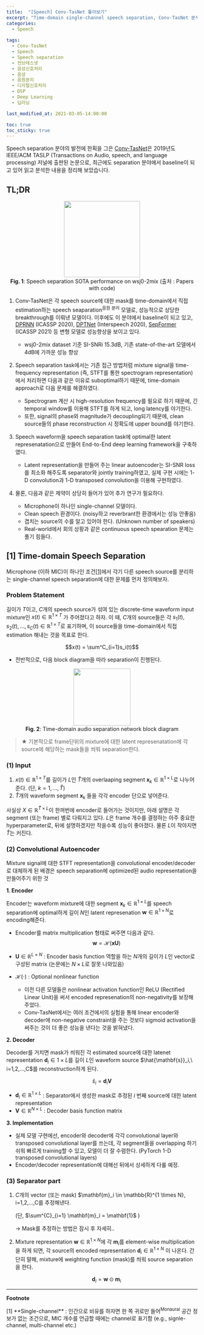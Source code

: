 ```yaml
---
title:  "[Speech] Conv-TasNet 톺아보기"
excerpt: "Time-domain single-channel speech separation, Conv-TasNet 분석"
categories:
  - Speech
  
tags:
  - Conv-TasNet
  - Speech
  - Speech separation
  - 컨브테스넷
  - 음성신호처리
  - 음성
  - 음원분리
  - 디지털신호처리
  - DSP
  - Deep Learning
  - 딥러닝

last_modified_at: 2021-03-05-14:00:00

toc: true
toc_sticky: true
---
```


Speech separation 분야의 발전에 한획을 그은 [Conv-TasNet](https://ieeexplore.ieee.org/abstract/document/8707065)은 2019년도 IEEE/ACM TASLP (Transactions on Audio, speech, and language processing) 저널에 출판된 논문으로, 최근에도 separation 분야에서 baseline이 되고 있어 읽고 분석한 내용을 정리해 보았습니다.


## TL;DR

<center>
<img src="https://s3.us-west-2.amazonaws.com/secure.notion-static.com/c7ae61e5-958f-403b-85e1-84b16c282861/speech_separation_on_wsj0-2mix.jpeg?X-Amz-Algorithm=AWS4-HMAC-SHA256&X-Amz-Credential=AKIAT73L2G45O3KS52Y5%2F20210305%2Fus-west-2%2Fs3%2Faws4_request&X-Amz-Date=20210305T031636Z&X-Amz-Expires=86400&X-Amz-Signature=e6d0a19fff2e5255bcfda31f10033c63cee0cf33631f611dd62045b7ebb2c957&X-Amz-SignedHeaders=host&response-content-disposition=filename%20%3D%22speech_separation_on_wsj0-2mix.jpeg%22" height="200px" /><br>
<b>Fig. 1</b>: Speech separation SOTA performance on wsj0-2mix (출처 : Papers with code)
</center>

 

1.  Conv-TasNet은 각 speech source에 대한 mask를 time-domain에서 직접 estimation하는 speech seaparation<sup>음원 분리</sup> 모델로, 성능적으로 상당한 breakthrough를 이뤄낸 모델이다. 이후에도 이 분야에서 baseline이 되고 있고, [DPRNN](https://ieeexplore.ieee.org/abstract/document/9054266) (ICASSP 2020), [DPTNet](https://www.isca-speech.org/archive/Interspeech_2020/pdfs/2205.pdf) (Interspeech 2020), [SepFormer](https://arxiv.org/abs/2010.13154) (ICASSP 2021) 등 변형 모델로 성능향상을 보이고 있다.
	- wsj0-2mix dataset 기준 SI-SNRi 15.3dB, 기존 state-of-the-art 모델에서 4dB에 가까운 성능 향상

2. Speech separation task에서는 기존 접근 방법처럼 mixture signal을 time-frequency representation (즉, STFT를 통한 spectrogram representation)에서 처리하면 다음과 같은 이유로 suboptimal하기 때문에, time-domain approach로 다음 문제를 해결하였다.
	- Spectrogram 계산 시 high-resolution frequency를 필요로 하기 때문에, 긴 temporal window를 이용해 STFT를 하게 되고, long latency를 야기한다.
	- 또한, signal의 phase와 magnitude가 decoupling되기 때문에, clean source들의 phase reconstruction 시 정확도에 upper bound를 야기한다.

3. Speech waveform을 speech separation task에 optimal한 latent represenatation으로 만들어 End-to-End deep learning framework을 구축하였다.
	- Latent representation을 만들어 주는 linear autoencoder는 SI-SNR loss를 최소화 해주도록 separator와 jointly training하였고, 실제 구현 시에는 1-D convolution과 1-D transposed convolution을 이용해 구현하였다.

4. 물론, 다음과 같은 제약이 상당히 들어가 있어 추가 연구가 필요하다.
	- Microphone이 하나인 single-channel 모델이다.
	- Clean speech 환경이다. (noisy하고 reverbrant한 환경에서는 성능 안좋음)
	- 겹치는 source의 수를 알고 있어야 한다. (Unknown number of speakers)
	- Real-world에서 회의 상황과 같은 continuous speech spearation 문제는 풀기 힘들다.

## [1] Time-domain Speech Separation
Microphone (이하 MIC)이 하나인 조건<a href="#section1">[1]</a>에서 각기 다른 speech source를 분리하는 single-channel speech separation에 대한 문제를 먼저 정의해보자.

### Problem Statement

길이가 $T$이고, $C$개의 speech source가 섞여 있는 discrete-time waveform input mixture인 $x(t) \in \mathbb{R}^{1\times T}$ 가 주어졌다고 하자. 이 때, $C$개의 source들은 각 $s_1(t), s_2(t), ...,s_C(t) \in \mathbb{R}^{1\times T}$로 표기하며, 이 source들을 time-domain에서 직접 estimation 해내는 것을 목표로 한다.
    
$$x(t) = \sum^C_{i=1}s_i(t)$$


- 전반적으로, 다음 block diagram을 따라 separation이 진행된다.


<center>
<img src="https://s3.us-west-2.amazonaws.com/secure.notion-static.com/b6b5c339-f2e4-44eb-8701-212894b7ac98/Screen_Shot_2021-01-12_at_4.26.19_PM.png?X-Amz-Algorithm=AWS4-HMAC-SHA256&X-Amz-Credential=AKIAT73L2G45O3KS52Y5%2F20210305%2Fus-west-2%2Fs3%2Faws4_request&X-Amz-Date=20210305T032604Z&X-Amz-Expires=86400&X-Amz-Signature=2bc4ac6cca186499f691d192a4020c5c7ff8c57c8f33a48f306596a82176a19b&X-Amz-SignedHeaders=host&response-content-disposition=filename%20%3D%22Screen_Shot_2021-01-12_at_4.26.19_PM.png%22" height="150px" /><br>
<b>Fig. 2</b>: Time-domain audio separation network block diagram
</center>

> ★ 기본적으로 frame단위의 mixture에 대한 latent represenatation에 각 source에 해당하는 mask들을 씌워 separation한다.


### (1) **Input**

1.  $x(t) \in \mathbb{R}^{1\times T}$를 길이가 $L$인 $\hat{T}$개의 overlaaping segment $\mathbf{x}_k \in \mathbb{R}^{1\times L}$로 나누어 준다. (단, $k=1,...,\hat{T}$)
2.  $\hat{T}$개의 waveform segment $\mathbf{x}_k$ 들을 각각 encoder 단으로 넣어준다.

사실상 $X\in\mathbb{R}^{\hat{T}\times L}$이 한꺼번에 encoder로 들어가는 것이지만, 아래 설명은 각 segment (또는 frame) 별로 다뤄지고 있다. $L$은 frame 개수를 결정하는 아주 중요한 hyperparameter로, 뒤에 설명하겠지만 작을수록 성능이 좋아졌다. 물론 $L$이 작아지면 $\hat{T}$는 커진다.


### (2) Convolutional Autoencoder

Mixture signal에 대한 STFT representation을 convolutional encoder/decoder로 대체하게 된 배경은 speech separation에 optimized된 audio representation을 만들어주기 위한 것

**1. Encoder**

Encoder는 waveform mixture에 대한 segment $\mathbf{x}_k \in \mathbb{R}^{1\times L}$를 speech separation에 optimal하게 길이 $N$인 latent represenation $\mathbf{w} \in \mathbb{R}^{1 \times N}$로 encoding해준다. 
-   Encoder를 matrix multiplication 형태로 써주면 다음과 같다.
    $$\mathbf{w}=\mathcal{H}(\mathbf{x}\mathbf{U})$$
    
-   $\mathbf{U}\in \mathbb{R}^{L\times N}$ : Encoder basis function 역할을 하는 $N$개의 길이가 $L$인 vector로 구성된 matrix (논문에는 $N\times L$로 잘못 나와있음)

-   $\mathcal{H}(\cdot)$ : Optional nonlinear function
	- 이전 다른 모델들은 nonlinear activation function인 ReLU (Rectified Linear Unit)을 써서 encoded represenation의 non-negativity를 보장해주었다.
    - Conv-TasNet에서는 여러 조건에서의 실험을 통해 linear encoder와 decoder에 non-negative constraint을 주는 것보다 sigmoid activation을 써주는 것이 더 좋은 성능을 낸다는 것을 밝혀냈다.

**2. Decoder**

Decoder를 거치면 mask가 씌워진 각 estimated source에 대한 latenet representation $\mathbf{d}_i\in1\times L$를 길이 $L$인 waveform source $\hat{\mathbf{s}}_i,\ i=1,2,...,C$를 reconstruction하게 된다.

$$\hat{s}_i=\mathbf{d}_i\mathbf{V}$$

- $\mathbf{d}_i\in\mathbb{R}^{1\times L}$ : Separator에서 생성한 mask로 추정된 $i$ 번째 source에 대한 latent representation
- $\mathbf{V}\in \mathbb{R}^{N\times L}$ : Decoder basis function matrix

**3. Implementation**
- 실제 모델 구현에선, encoder와 decoder에 각각 convolutional layer와 transposed convolutional layer를 쓰는데, 각 segment들을 overlapping 하기 쉬워 빠르게 training할 수 있고, 모델이 더 잘 수렴한다. (PyTorch 1-D transposed convolutional layers)
- Encoder/decoder representation에 대해선 뒤에서 상세하게 다룰 예정.
    

### (3) Separator part

1.  $C$개의 vector (또는 mask) $\mathbf{m}_i \in \mathbb{R}^{1 \times N}, i=1,2,...,C를 추정해낸다.

	(단, $\sum^{C}_{i=1} \mathbf{m}_i = \mathbf{1}$ )
	
	→ Mask를 추정하는 방법은 잠시 후 자세히..
    
2.  Mixture representation $\mathbf{w} \in \mathbb{R}^{1 \times N}$에 각 $\mathbf{m}_i$를 element-wise multiplication을 하게 되면, 각 source의 encoded representation $\mathbf{d}_i \in \mathbb{R}^{1 \times N}$ 이 나온다. 간단히 말해, mixture에 weighting function (mask)를 씌워 source separation을 한다.
    
    $$\mathbf{d}_i = \mathbf{w}\odot\mathbf{m}_i$$
    

---
**Footnote**

<p id="section1"> [1] **Single-channel** : 인간으로 비유를 하자면 한 쪽 귀로만 들어<sup>Monaural</sup> 공간 정보가 없는 조건으로, MIC 개수를 언급할 때에는 channel로 표기함 (e.g., signle-channel, multi-channel etc.)

